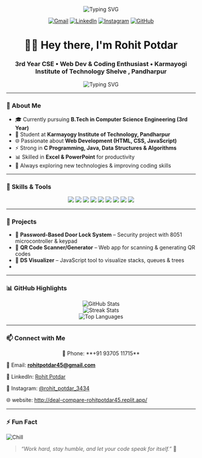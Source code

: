<p align="center">
  <img src="https://readme-typing-svg.demolab.com?font=Fira+Code&size=26&pause=1000&color=FF5733&center=true&vCenter=true&width=600&lines=Hey%2C+I'm+Rohit+Potdar+%F0%9F%91%8B;Web+Dev+Enthusiast+%7C+CSE+Student+%F0%9F%93%9A;Always+Learning+%26+Building+%F0%9F%9A%80" alt="Typing SVG" />
</p>

<p align="center">
  <a href="mailto:rohit.potdar@example.com"><img src="https://img.shields.io/badge/Gmail-rohit.potdar-red?style=for-the-badge&logo=gmail&logoColor=white" alt="Gmail"></a>
  <a href="https://www.linkedin.com/in/mr-rohit-potdar-830ba6282"><img src="https://img.shields.io/badge/LinkedIn-Rohit%20Potdar-blue?style=for-the-badge&logo=linkedin&logoColor=white" alt="LinkedIn"></a>
  <a href="https://www.instagram.com/rohit_potdar_3434"><img src="https://img.shields.io/badge/Instagram-rohit__potdar__3434-E4405F?style=for-the-badge&logo=instagram&logoColor=white" alt="Instagram"></a>
  <a href="https://github.com/rohitpotdar"><img src="https://img.shields.io/badge/GitHub-rohitpotdar-181717?style=for-the-badge&logo=github" alt="GitHub"></a>
</p>

## <h1 align="center">👨‍💻 Hey there, I'm Rohit Potdar</h1>
<h3 align="center">3rd Year CSE • Web Dev & Coding Enthusiast • Karmayogi Institute of Technology Shelve , Pandharpur</h3>

<p align="center">
  <img src="https://readme-typing-svg.herokuapp.com?font=Fira+Code&size=22&pause=1000&center=true&vCenter=true&width=500&lines=Web+Dev+%7C+C+%26+JavaScript+Coder;DSA+Learner+%7C+Problem+Solver;Hardworking+%26+Passionate+Student" alt="Typing SVG" />
</p>

---

### 🌱 About Me
- 🎓 Currently pursuing **B.Tech in Computer Science Engineering (3rd Year)**  
- 🏫 Student at **Karmayogy Institute of Technology, Pandharpur**  
- 🌐 Passionate about **Web Development (HTML, CSS, JavaScript)**  
- ⚡ Strong in **C Programming, Java, Data Structures & Algorithms**  
- 📊 Skilled in **Excel & PowerPoint** for productivity  
- 🚀 Always exploring new technologies & improving coding skills  

---

### 🧰 Skills & Tools

<p align="center">
  <img src="https://img.shields.io/badge/-C-00599C?style=for-the-badge&logo=c&logoColor=white" />
  <img src="https://img.shields.io/badge/-Java-007396?style=for-the-badge&logo=java&logoColor=white" />
  <img src="https://img.shields.io/badge/-HTML-E34F26?style=for-the-badge&logo=html5&logoColor=white" />
  <img src="https://img.shields.io/badge/-CSS-1572B6?style=for-the-badge&logo=css3&logoColor=white" />
  <img src="https://img.shields.io/badge/-JavaScript-F7DF1E?style=for-the-badge&logo=javascript&logoColor=black" />
  <img src="https://img.shields.io/badge/-Excel-217346?style=for-the-badge&logo=microsoft-excel&logoColor=white" />
  <img src="https://img.shields.io/badge/-PowerPoint-B7472A?style=for-the-badge&logo=microsoft-powerpoint&logoColor=white" />
  <img src="https://img.shields.io/badge/-Git-F05032?style=for-the-badge&logo=git&logoColor=white" />
  <img src="https://img.shields.io/badge/-GitHub-181717?style=for-the-badge&logo=github" />
</p>

---

### 📂 Projects
- 🔐 **Password-Based Door Lock System** – Security project with 8051 microcontroller & keypad  
- 📱 **QR Code Scanner/Generator** – Web app for scanning & generating QR codes  
- 🌳 **DS Visualizer** – JavaScript tool to visualize stacks, queues & trees
- 

---

### 📊 GitHub Highlights

<p align="center">
  <img src="https://github-readme-stats.vercel.app/api?username=rohitpotdar&show_icons=true&theme=tokyonight" alt="GitHub Stats" />
  <br/>
  <img src="https://github-readme-streak-stats.herokuapp.com/?user=rohitpotdar&theme=tokyonight" alt="Streak Stats" />
  <br/>
  <img src="https://github-readme-stats.vercel.app/api/top-langs/?username=rohitpotdar&layout=compact&theme=tokyonight" alt="Top Languages" />
</p>

---

### 📫 Connect with Me

<p align="center">
  📱 Phone: **+91 93705 11715**  
  
  📧 Email: **rohitpotdar45@gmail.com** 
  
  🔗 LinkedIn: [Rohit Potdar](https://www.linkedin.com/in/mr-rohit-potdar-830ba6282)  
  
  📸 Instagram: [@rohit_potdar_3434](https://www.instagram.com/rohit_potdar_3434)  
    
  🌐 website: http://deal-compare-rohitpotdar45.replit.app/  
</p>

---

### ⚡ Fun Fact
![Chill](https://img.shields.io/badge/☕-Fueled%20by%20Coffee%20%26%20Code-orange?style=for-the-badge)  
> *“Work hard, stay humble, and let your code speak for itself.”* 🚀
